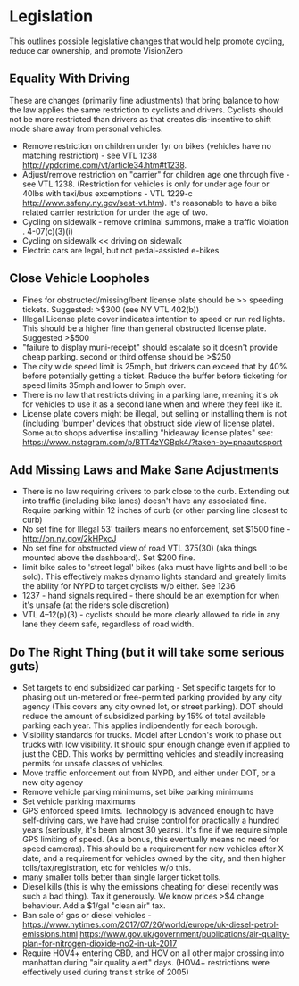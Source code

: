# Legislation

This outlines possible legislative changes that would help promote cycling, reduce car ownership, and promote VisionZero

## Equality With Driving

These are changes (primarily fine adjustments) that bring balance to how the law applies the same restriction to cyclists and drivers. Cyclists should not be more restricted than drivers as that creates dis-insentive to shift mode share away from personal vehicles.

* Remove restriction on children under 1yr on bikes (vehicles have no matching restriction) - see VTL 1238 http://ypdcrime.com/vt/article34.htm#t1238.
* Adjust/remove restriction on "carrier" for children age one through five - see VTL 1238. (Restriction for vehicles is only for under age four or 40lbs with taxi/bus excemptions - VTL 1229-c http://www.safeny.ny.gov/seat-vt.htm). It's reasonable to have a bike related carrier restriction for under the age of two.
* Cycling on sidewalk - remove criminal summons, make a traffic violation . 4-07(c)(3)(i)
* Cycling on sidewalk << driving on sidewalk
* Electric cars are legal, but not pedal-assisted e-bikes

## Close Vehicle Loopholes

* Fines for obstructed/missing/bent license plate should be >> speeding tickets. Suggested: >$300 (see NY VTL 402(b))
* Illegal License plate cover indicates intention to speed or run red lights. This should be a higher fine than general obstructed license plate. Suggested >$500
* "failure to display muni-receipt" should escalate so it doesn't provide cheap parking. second or third offense should be >$250
* The city wide speed limit is 25mph, but drivers can exceed that by 40% before potentially getting a ticket. Reduce the buffer before ticketing for speed limits 35mph and lower to 5mph over.
* There is no law that restricts driving in a parking lane, meaning it's ok for vehicles to use it as a second lane when and where they feel like it.
* License plate covers might be illegal, but selling or installing them is not (including 'bumper' devices that obstruct side view of license plate). Some auto shops advertise installing  "hideaway license plates" see: https://www.instagram.com/p/BTT4zYGBpk4/?taken-by=pnaautosport

## Add Missing Laws and Make Sane Adjustments

* There is no law requiring drivers to park close to the curb. Extending out into traffic (including bike lanes) doesn't have any associated fine. Require parking within 12 inches of curb (or other parking line closest to curb)
* No set fine for Illegal 53' trailers means no enforcement, set $1500 fine - http://on.ny.gov/2kHPxcJ
* No set fine for obstructed  view of road  VTL 375(30) (aka things mounted above the  dashboard). Set $200 fine.
* limit bike sales to 'street legal' bikes (aka must have lights and bell to be sold). This effectively makes dynamo lights standard and greately limits the ability for NYPD to target cyclists w/o either. See 1236
* 1237 - hand signals required - there should be an exemption for when it's unsafe (at the riders sole discretion)
* VTL 4–12(p)(3) - cyclists should be more clearly allowed to ride in any lane they deem safe, regardless of road width.


## Do The Right Thing (but it will take some serious guts)

* Set targets to end subsidized car parking - Set specific targets for to phasing out un-metered or free-permited parking provided by any city agency (This covers any city owned lot, or street parking). DOT should reduce the amount of subsidized parking by 15% of total available parking each year. This applies indipendently for each borough.
* Visibility standards for trucks. Model after London's work to phase out trucks with low visibility.  It should spur enough change even if applied to just the CBD. This works by permitting vehicles and steadily increasing permits for unsafe classes of vehicles.
* Move traffic enforcement out from NYPD, and either under DOT, or a new city agency
* Remove vehicle parking minimums, set bike parking minimums
* Set vehicle parking maximums
* GPS enforced speed limits. Technology is advanced enough to have self-driving cars, we have had cruise control for practically a hundred years (seriously, it's been almost 30 years). It's fine if we require simple GPS limiting of speed. (As a bonus, this eventually means no need for speed cameras). This should be a requirement for new vehicles after X date, and a requirement for vehicles owned by the city, and then higher tolls/tax/registration, etc for vehicles w/o  this.
* many smaller tolls better than single larger ticket tolls. 
* Diesel kills (this is why the emissions cheating for diesel recently was such a bad thing). Tax it generously. We know prices >$4 change behaviour. Add a $1/gal "clean air" tax.
* Ban sale of gas or diesel vehicles - https://www.nytimes.com/2017/07/26/world/europe/uk-diesel-petrol-emissions.html https://www.gov.uk/government/publications/air-quality-plan-for-nitrogen-dioxide-no2-in-uk-2017
* Require HOV4+ entering CBD, and HOV on all other major crossing into manhattan during "air quality alert" days. (HOV4+ restrictions were effectively used during transit strike of 2005)

